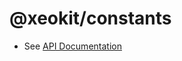# @xeokit/constants

* See [API Documentation](https://xeokit.github.io/sdk/docs/modules/_xeokit_constants.html)


